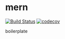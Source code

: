 # mern
[![Build Status](https://travis-ci.org/kunaltawatia/mern.svg?branch=master)](https://travis-ci.org/kunaltawatia/mern) [![codecov](https://codecov.io/gh/kunaltawatia/mern/branch/master/graph/badge.svg)](https://codecov.io/gh/kunaltawatia/mern)

boilerplate
